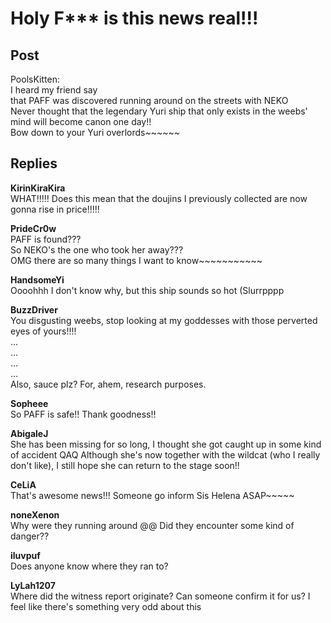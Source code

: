 # Holy F*** is this news real!!!
## Post
PoolsKitten:<br>
I heard my friend say<br>
that PAFF was discovered running around on the streets with NEKO<br>
Never thought that the legendary Yuri ship that only exists in the weebs' mind will become canon one day!!<br>
Bow down to your Yuri overlords~~~~~~
## Replies
**KirinKiraKira**<br>
WHAT!!!!! Does this mean that the doujins I previously collected are now gonna rise in price!!!!!

**PrideCr0w**<br>
PAFF is found???<br>
So NEKO's the one who took her away???<br>
OMG there are so many things I want to know~~~~~~~~~~~

**HandsomeYi**<br>
Oooohhh I don't know why, but this ship sounds so hot (Slurrpppp

**BuzzDriver**<br>
You disgusting weebs, stop looking at my goddesses with those perverted eyes of yours!!!!<br>
...<br>
...<br>
...<br>
...<br>
Also, sauce plz? For, ahem, research purposes.

**Sopheee**<br>
So PAFF is safe!! Thank goodness!!

**AbigaleJ**<br>
She has been missing for so long, I thought she got caught up in some kind of accident QAQ Although she's now together with the wildcat (who I really don't like), I still hope she can return to the stage soon!!

**CeLiA**<br>
That's awesome news!!! Someone go inform Sis Helena ASAP~~~~~

**noneXenon**<br>
Why were they running around @@ Did they encounter some kind of danger??

**iluvpuf**<br>
Does anyone know where they ran to?

**LyLah1207**<br>
Where did the witness report originate? Can someone confirm it for us? I feel like there's something very odd about this

